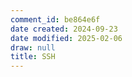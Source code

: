 ```yaml
---
comment_id: be864e6f
date created: 2024-09-23
date modified: 2025-02-06
draw: null
title: SSH
---
```

